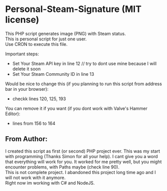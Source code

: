# Personal-Steam-Signature (MIT license)
This PHP script generates image (PNG) with Steam status.  
This is personal script for just one user.  
Use CRON to execute this file.  

Important steps:  
- Set Your Steam API key in line 12 // try to dont use mine because I will delete it soon
- Set Your Steam Community ID in line 13

Would be nice to change this (if you planning to run this script from address bar in your browser):
- checkk lines 120, 125, 193

You can remove it if you want (if you dont work with Valve's Hammer Editor):
- lines from 156 to 164

## From Author:
I created this script as first (or second) PHP project ever. This was my start with programming (Thanks Simon for all your help). I cant give you a word that everything will work for you. It worked for me pretty well, but you might encounter problems, with Paths maybe (check line 90).  
This is not complete project. I abandoned this project long time ago and I will not work with it anymore.  
Right now im working with C# and NodeJS.
